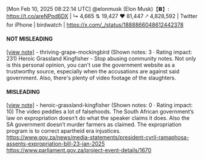 [Mon Feb 10, 2025 08:22:14 UTC] @elonmusk (Elon Musk)【𝗕】: https://t.co/areNPpd6DX | ↳ 4,665 ⇅ 19,427 ♥ 81,447 🡕 4,828,592 | Twitter for iPhone | birdwatch | https://x.com/_/status/1888866048612442378

#### NOT MISLEADING

[[view note]](https://x.com/i/birdwatch/n/1888882654000353567) - thriving-grape-mockingbird (Shown notes: 3 · Rating impact: 231)
Heroic Grassland Kingfisher - Stop abusing community notes. Not only is this personal opinion, you can't use the government website as a trustworthy source, especially when the accusations are against said government. Also, there's plenty of video footage of the slaughters.

#### MISLEADING

[[view note]](https://x.com/i/birdwatch/n/1888877986918564030) - heroic-grassland-kingfisher (Shown notes: 0 · Rating impact: 10)
The video peddles a lot of falsehoods. The South African government’s law on expropriation doesn’t do what the speaker claims it does. Also the SA government doesn’t murder farmers as claimed. The expropriation program is to correct apartheid era injustices.
https://www.gov.za/news/media-statements/president-cyril-ramaphosa-assents-expropriation-bill-23-jan-2025
https://www.parliament.gov.za/project-event-details/1670
